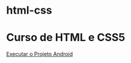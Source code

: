 # html-css
<h1>Curso de HTML e CSS5</h1>
    <p><a href="https://danielrosadasilva.github.io/html-css/exercicios/projetoandroid/index.html">Executar o Projeto Android</a></p>
    <p><a href="https://danielrosadasilva.github.io/html-css/exercicios/paginadevideos/index.html"></p>
    <p>
    